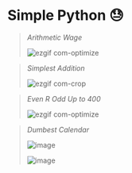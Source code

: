 # Simple Python 😓

> *Arithmetic Wage*
>
> ![ezgif com-optimize](https://user-images.githubusercontent.com/96681438/229174330-fe63c8d3-25f3-4811-a103-c619e8cc5189.gif)


> *Simplest Addition*
>
> ![ezgif com-crop](https://user-images.githubusercontent.com/96681438/229175086-0fa53b4d-d905-42ce-bf2e-7ec25da44196.gif)

> *Even R Odd Up to 400*
>
> ![ezgif com-optimize](https://user-images.githubusercontent.com/96681438/229351647-c4c4d442-2214-4570-93e6-51476b24fdb1.gif)


> *Dumbest Calendar*
> 
> ![image](https://github.com/xymine/SimplePY/assets/96681438/88e5ace9-2e03-4edc-b3b3-24489dde7181)
>
> ![image](https://github.com/xymine/SimplePY/assets/96681438/f6517aa0-4de6-4a91-9ed0-3cac8f32c2ce)

